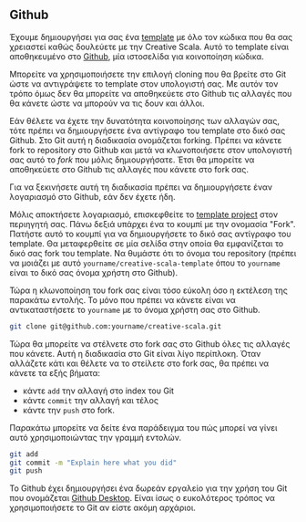 ## Github

Έχουμε δημιουργήσει για σας ένα [template] με όλο τον κώδικα που θα σας χρειαστεί καθώς δουλεύετε με την Creative Scala.
Αυτό το template είναι αποθηκευμένο στο [Github][github], μία ιστοσελίδα για κοινοποίηση κώδικα.

Μπορείτε να χρησιμοποιήσετε την επιλογή cloning που θα βρείτε στο Git ώστε να αντιγράψετε το template στον υπολογιστή σας. Με αυτόν τον τρόπο όμως δεν θα μπορείτε να αποθηκεύετε στο Github τις αλλαγές που θα κάνετε ώστε να μπορούν να τις δουν και άλλοι.

Εάν θέλετε να έχετε την δυνατότητα κοινοποίησης των αλλαγών σας, τότε πρέπει να δημιουργήσετε ένα αντίγραφο του template στο δικό σας Github.
Στο Git αυτή η διαδικασία ονομάζεται forking.
Πρέπει να κάνετε fork το repository στο Github και μετά να κλωνοποιήσετε στον υπολογιστή σας αυτό το *fork* που μόλις δημιουργήσατε.
Έτσι θα μπορείτε να αποθηκεύετε στο Github τις αλλαγές που κάνετε στο fork σας.

Για να ξεκινήσετε αυτή τη διαδικασία πρέπει να δημιουργήσετε έναν λογαριασμό στο Github, εάν δεν έχετε ήδη.

Μόλις αποκτήσετε λογαριασμό, επισκεφθείτε το [template project](https://github.com/underscoreio/creative-scala-template) στον περιηγητή σας.
Πάνω δεξιά υπάρχει ένα το κουμπί με την ονομασία "Fork".
Πατήστε αυτό το κουμπί για να δημιουργήσετε το δικό σας αντίγραφο του template.
Θα μεταφερθείτε σε μία σελίδα στην οποία θα εμφανίζεται το δικό σας fork του template.
Να θυμάστε ότι το όνομα του repository (πρέπει να μοιάζει με αυτό `yourname/creative-scala-template` όπου το `yourname` είναι το δικό σας όνομα χρήστη στο Github).

Τώρα η κλωνοποίηση του fork σας είναι τόσο εύκολη όσο η εκτέλεση της παρακάτω εντολής. Το μόνο που πρέπει να κάνετε είναι να αντικαταστήσετε το `yourname` με το όνομα χρήστη σας στο Github.

```bash
git clone git@github.com:yourname/creative-scala.git
```



Τώρα θα μπορείτε να στέλνετε στο fork σας στο Github όλες τις αλλαγές που κάνετε.
Αυτή η διαδικασία στο Git είναι λίγο περίπλοκη.
Όταν αλλάζετε κάτι και θέλετε να το στείλετε στο fork σας, θα πρέπει να κάνετε τα εξής βήματα:

  - κάντε `add` την αλλαγή στο index του Git
  - κάντε `commit` την αλλαγή και τέλος
  - κάντε την `push` στο fork.
  
Παρακάτω μπορείτε να δείτε ένα παράδειγμα του πώς μπορεί να γίνει αυτό χρησιμοποιώντας την γραμμή εντολών.

```bash
git add
git commit -m "Explain here what you did"
git push
```

Το Github έχει δημιουργήσει ένα δωρεάν εργαλείο για την χρήση του Git που ονομάζεται [Github Desktop](https://desktop.github.com/).
Είναι ίσως ο ευκολότερος τρόπος να χρησιμοποιήσετε το Git αν είστε ακόμη αρχάριοι.

[github]: https://github.com/
[template]: https://github.com/underscoreio/creative-scala-template
